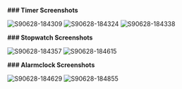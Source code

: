 **### Timer Screenshots**

![S90628-184309](https://user-images.githubusercontent.com/49000502/60339943-dcd9cb00-99b2-11e9-8d99-d08f67f2f0f4.png)
![S90628-184324](https://user-images.githubusercontent.com/49000502/60339944-dd726180-99b2-11e9-9deb-c704786ef1f8.png)
![S90628-184338](https://user-images.githubusercontent.com/49000502/60339945-dd726180-99b2-11e9-82ac-1df0011828d7.png)


**### Stopwatch Screenshots**

![S90628-184357](https://user-images.githubusercontent.com/49000502/60339946-dd726180-99b2-11e9-9376-effa56c18020.png)
![S90628-184615](https://user-images.githubusercontent.com/49000502/60339948-dd726180-99b2-11e9-9066-e7bfbe110dde.png)


**### Alarmclock Screenshots**

![S90628-184629](https://user-images.githubusercontent.com/49000502/60339949-de0af800-99b2-11e9-86c7-837e393e55ad.png)
![S90628-184855](https://user-images.githubusercontent.com/49000502/60339950-de0af800-99b2-11e9-897b-e79bd7f6789e.png)
